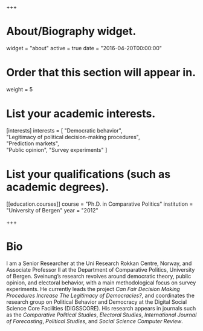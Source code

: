 +++
# About/Biography widget.
widget = "about"
active = true
date = "2016-04-20T00:00:00"

# Order that this section will appear in.
weight = 5

# List your academic interests.
[interests]
  interests = [
    "Democratic behavior",  
    "Legitimacy of political decision-making procedures",   
    "Prediction markets",  
    "Public opinion",
    "Survey experiments"
  ]
# List your qualifications (such as academic degrees).
[[education.courses]]
  course = "Ph.D. in Comparative Politics"
  institution = "University of Bergen"
  year = "2012"

+++

# Bio

I am a Senior Researcher at the Uni Research Rokkan Centre, Norway, and Associate Professor II at the Department of Comparative Politics, University of Bergen. Sveinung’s research revolves around democratic theory, public opinion, and electoral behavior, with a main methodological focus on survey experiments. He currently leads the project *Can Fair Decision Making Procedures Increase The Legitimacy of Democracies?*, and coordinates the research group on Political Behavior and Democracy at the Digital Social Science Core Facilities (DIGSSCORE). His research appears in journals such as the *Comparative Political Studies*, *Electoral Studies*, *International Journal of Forecasting*, *Political Studies*, and *Social Science Computer Review*.
